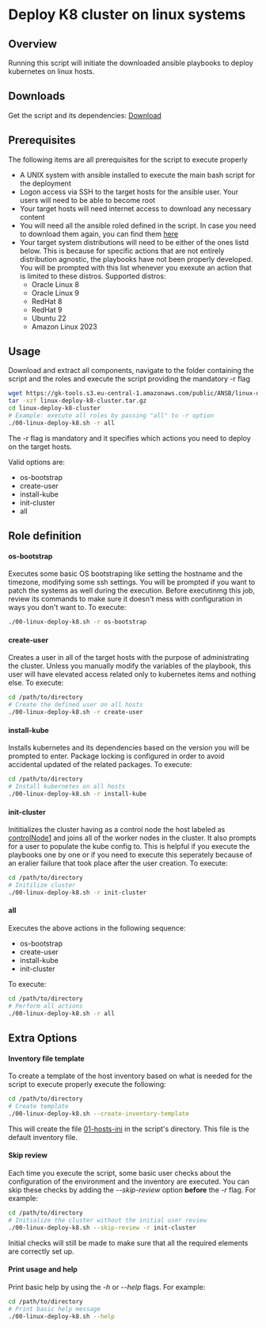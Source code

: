 <h1> Deploy K8 cluster on linux systems</h1>

<h2>Overview</h2>

Running this script will initiate the downloaded ansible playbooks to deploy kubernetes on linux hosts.

<h2>Downloads</h2>

Get the script and its dependencies: <a href='https://gk-tools.s3.eu-central-1.amazonaws.com/public/ANSB/linux-deploy-k8-cluster.tar.gz' target="_blank">Download</a>

<h2>Prerequisites</h2>

The following items are all prerequisites for the script to execute properly

* A UNIX system with ansible installed to execute the main bash script for the deployment
* Logon access via SSH to the target hosts for the ansible user. Your users will need to be able to become root
* Your target hosts will need internet access to download any necessary content
* You will need all the ansible roled defined in the script. In case you need to download them again, you can find them
	<a href='https://gk-tools.s3.eu-central-1.amazonaws.com/public/ANSB/linux-deploy-k8-cluster.tar.gz' target="_blank">here</a>
* Your target system distributions will need to be either of the ones listd below. This is because for specific actions that are not entirely distribution agnostic, the playbooks have not been properly developed. You will be prompted with this list whenever you exexute an action that is limited to these distros. Supported distros:
	- Oracle Linux 8
	- Oracle Linux 9
	- RedHat 8
	- RedHat 9
	- Ubuntu 22
	- Amazon Linux 2023

<h2>Usage</h2>

Download and extract all components, navigate to the folder containing the script and the roles and execute the script providing the mandatory -r flag

```bash
wget https://gk-tools.s3.eu-central-1.amazonaws.com/public/ANSB/linux-deploy-k8-cluster.tar.gz
tar -xzf linux-deploy-k8-cluster.tar.gz
cd linux-deploy-k8-cluster
# Example: execute all roles by passing "all" to -r option
./00-linux-deploy-k8.sh -r all
```

The -r flag is mandatory and it specifies which actions you need to deploy on the target hosts.

Valid options are:

- os-bootstrap
- create-user
- install-kube
- init-cluster
- all

<h2>Role definition</h2>

<h4>os-bootstrap</h4>

Executes some basic OS bootstraping like setting the hostname and the timezone, modifying some ssh settings. You will be prompted if you want to patch the systems as well during the execution. Before executinmg this job, review its commands to make sure it doesn't mess with configuration in ways you don't want to. To execute:

```bash
./00-linux-deploy-k8.sh -r os-bootstrap
```

<h4>create-user</h4>

Creates a user in all of the target hosts with the purpose of administrating the cluster. Unless you manually modify the variables of the playbook, this user will have elevated access related only to kubernetes items and nothing else. To execute:

```bash
cd /path/to/directory
# Create the defined user on all hosts
./00-linux-deploy-k8.sh -r create-user
```

<h4>install-kube</h4>

Installs kubernetes and its dependencies based on the version you will be prompted to enter. Package locking is configured in order to avoid accidental updated of the related packages. To execute:

```bash
cd /path/to/directory
# Install kubernetes on all hosts
./00-linux-deploy-k8.sh -r install-kube
```

<h4>init-cluster</h4>

Inititializes the cluster having as a control node the host labeled as <u>controlNode1</u> and joins all of the worker nodes in the cluster. It also prompts for a user to populate the kube config to. This is helpful if you execute the playbooks one by one or if you need to execute this seperately because of an eralier failure that took place after the user creation. To execute:

```bash
cd /path/to/directory
# Initilize cluster
./00-linux-deploy-k8.sh -r init-cluster
```

<h4>all</h4>

Executes the above actions in the following sequence:

- os-bootstrap
- create-user
- install-kube
- init-cluster

To execute:

```bash
cd /path/to/directory
# Perform all actions
./00-linux-deploy-k8.sh -r all
```



<h2>Extra Options</h2>

<h4>Inventory file template</h4>

To create a template of the host inventory based on what is needed for the script to execute properly execute the following:

```bash
cd /path/to/directory
# Create template
./00-linux-deploy-k8.sh --create-inventory-template
```

This will create the file <u>01-hosts-ini</u> in the script's directory. This file is the default inventory file.


<h4>Skip review</h4>

Each time you execute the script, some basic user checks about the configuration of the environment and the inventory are executed. You can skip these checks by adding the <i>--skip-review</i> option **before** the <i>-r</i> flag. For example:

```bash
cd /path/to/directory
# Initialize the cluster without the initial user review
./00-linux-deploy-k8.sh --skip-review -r init-cluster
```

Initial checks will still be made to make sure that all the required elements are correctly set up.

<h4>Print usage and help</h4>

Print basic help by using the <i>-h</i> or <i>--help</i> flags. For example:

```bash
cd /path/to/directory
# Print basic help message
./00-linux-deploy-k8.sh --help
```
